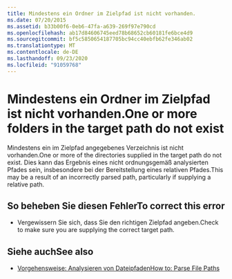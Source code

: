 ```yaml
---
title: Mindestens ein Ordner im Zielpfad ist nicht vorhanden.
ms.date: 07/20/2015
ms.assetid: b33b00f6-0eb6-47fa-a639-269f97e790cd
ms.openlocfilehash: ab17d84606745eed78b68652cb60181fe6bce4d9
ms.sourcegitcommit: bf5c5850654187705bc94cc40ebfb62fe346ab02
ms.translationtype: MT
ms.contentlocale: de-DE
ms.lasthandoff: 09/23/2020
ms.locfileid: "91059768"
---
```

# <a name="one-or-more-folders-in-the-target-path-do-not-exist"></a><span data-ttu-id="de32d-102">Mindestens ein Ordner im Zielpfad ist nicht vorhanden.</span><span class="sxs-lookup"><span data-stu-id="de32d-102">One or more folders in the target path do not exist</span></span>

<span data-ttu-id="de32d-103">Mindestens ein im Zielpfad angegebenes Verzeichnis ist nicht vorhanden.</span><span class="sxs-lookup"><span data-stu-id="de32d-103">One or more of the directories supplied in the target path do not exist.</span></span> <span data-ttu-id="de32d-104">Dies kann das Ergebnis eines nicht ordnungsgemäß analysierten Pfades sein, insbesondere bei der Bereitstellung eines relativen Pfades.</span><span class="sxs-lookup"><span data-stu-id="de32d-104">This may be a result of an incorrectly parsed path, particularly if supplying a relative path.</span></span>  
  
## <a name="to-correct-this-error"></a><span data-ttu-id="de32d-105">So beheben Sie diesen Fehler</span><span class="sxs-lookup"><span data-stu-id="de32d-105">To correct this error</span></span>  
  
- <span data-ttu-id="de32d-106">Vergewissern Sie sich, dass Sie den richtigen Zielpfad angeben.</span><span class="sxs-lookup"><span data-stu-id="de32d-106">Check to make sure you are supplying the correct target path.</span></span>  
  
## <a name="see-also"></a><span data-ttu-id="de32d-107">Siehe auch</span><span class="sxs-lookup"><span data-stu-id="de32d-107">See also</span></span>

- [<span data-ttu-id="de32d-108">Vorgehensweise: Analysieren von Dateipfaden</span><span class="sxs-lookup"><span data-stu-id="de32d-108">How to: Parse File Paths</span></span>](../developing-apps/programming/drives-directories-files/how-to-parse-file-paths.md)
